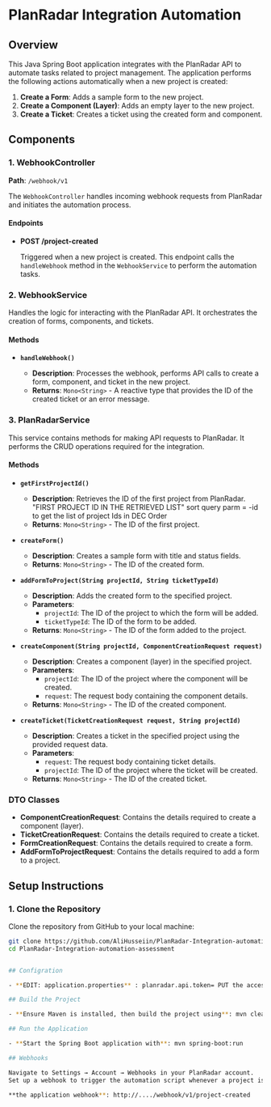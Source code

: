 # PlanRadar Integration Automation

## Overview

This Java Spring Boot application integrates with the PlanRadar API to automate tasks related to project management. The application performs the following actions automatically when a new project is created:

1. **Create a Form**: Adds a sample form to the new project.
2. **Create a Component (Layer)**: Adds an empty layer to the new project.
3. **Create a Ticket**: Creates a ticket using the created form and component.

## Components

### 1. WebhookController

**Path**: `/webhook/v1`

The `WebhookController` handles incoming webhook requests from PlanRadar and initiates the automation process.

#### Endpoints

- **POST /project-created**

  Triggered when a new project is created. This endpoint calls the `handleWebhook` method in the `WebhookService` to perform the automation tasks.

### 2. WebhookService

Handles the logic for interacting with the PlanRadar API. It orchestrates the creation of forms, components, and tickets.

#### Methods

- **`handleWebhook()`**

  - **Description**: Processes the webhook, performs API calls to create a form, component, and ticket in the new project.
  - **Returns**: `Mono<String>` - A reactive type that provides the ID of the created ticket or an error message.

### 3. PlanRadarService

This service contains methods for making API requests to PlanRadar. It performs the CRUD operations required for the integration.

#### Methods

- **`getFirstProjectId()`**

  - **Description**: Retrieves the ID of the first project from PlanRadar. "FIRST PROJECT ID IN THE RETRIEVED LIST"  sort query parm = -id to get the list of project Ids in DEC Order
  - **Returns**: `Mono<String>` - The ID of the first project.

- **`createForm()`**

  - **Description**: Creates a sample form with title and status fields.
  - **Returns**: `Mono<String>` - The ID of the created form.

- **`addFormToProject(String projectId, String ticketTypeId)`**

  - **Description**: Adds the created form to the specified project.
  - **Parameters**:
    - `projectId`: The ID of the project to which the form will be added.
    - `ticketTypeId`: The ID of the form to be added.
  - **Returns**: `Mono<String>` - The ID of the form added to the project.

- **`createComponent(String projectId, ComponentCreationRequest request)`**

  - **Description**: Creates a component (layer) in the specified project.
  - **Parameters**:
    - `projectId`: The ID of the project where the component will be created.
    - `request`: The request body containing the component details.
  - **Returns**: `Mono<String>` - The ID of the created component.

- **`createTicket(TicketCreationRequest request, String projectId)`**

  - **Description**: Creates a ticket in the specified project using the provided request data.
  - **Parameters**:
    - `request`: The request body containing ticket details.
    - `projectId`: The ID of the project where the ticket will be created.
  - **Returns**: `Mono<String>` - The ID of the created ticket.

### DTO Classes

- **ComponentCreationRequest**: Contains the details required to create a component (layer).
- **TicketCreationRequest**: Contains the details required to create a ticket.
- **FormCreationRequest**: Contains the details required to create a form.
- **AddFormToProjectRequest**: Contains the details required to add a form to a project.

## Setup Instructions

### 1. Clone the Repository

Clone the repository from GitHub to your local machine:

```bash
git clone https://github.com/AliHusseiin/PlanRadar-Integration-automation-assessment.git
cd PlanRadar-Integration-automation-assessment


## Configration

- **EDIT: application.properties** : planradar.api.token= PUT the access token, planradar.api.customer_id= put the customer_id

## Build the Project

- **Ensure Maven is installed, then build the project using**: mvn clean install

## Run the Application

- **Start the Spring Boot application with**: mvn spring-boot:run

## Webhooks

Navigate to Settings → Account → Webhooks in your PlanRadar account.
Set up a webhook to trigger the automation script whenever a project is created.

**the application webhook**: http://..../webhook/v1/project-created
```
